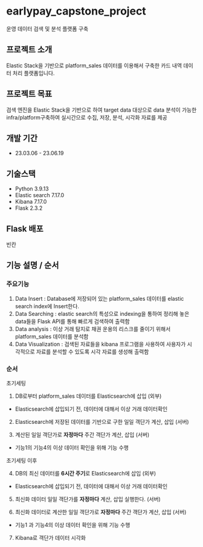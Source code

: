 # earlypay_capstone_project
운영 데이터 검색 및 분석 플랫폼 구축 

## 프로젝트 소개 

Elastic Stack을 기반으로 platform_sales 데이터를 이용해서 구축한 카드 내역 데이터 처리 플랫폼입니다. 

## 프로젝트 목표 

검색 엔진을 Elastic Stack을 기반으로 하여 target data 대상으로 data 분석이 가능한 infra/platform구축하여 실시간으로 수집, 저장, 분석, 시각화 자료를 제공


## 개발 기간 
- 23.03.06 - 23.06.19

## 기술스택
- Python 3.9.13
- Elastic search 7.17.0
- Kibana 7.17.0
- Flask 2.3.2

## Flask 배포

빈칸

## 기능 설명 / 순서  
### 주요기능 

1. Data Insert : Database에 저장되어 있는 platform_sales 데이터를 elastic search index에 Insert한다.
2. Data Searching : elastic search의 특성으로 indexing을 통하여 정리해 놓은 data들을 Flask API를 통해 빠르게 검색하여 출력함
3. Data analysis : 이상 거래 탐지로 채권 운용의 리스크를 줄이기 위해서 platform_sales 데이터를 분석함
4. Data Visualization : 검색된 자료들을 kibana 프로그램을 사용하여 사용자가 시각적으로 자료를 분석할 수 있도록 시각 자료를 생성해 출력함


### 순서 

초기세팅

1. DB로부터 platform_sales 데이터를 Elasticsearch에 삽입 (외부)
- Elasticsearch에 삽입되기 전, 데이터에 대해서 이상 거래 데이터확인 

2. Elasticsearch에 저장된 데이터를 기반으로 구한 일일 객단가 계산, 삽입 (서버)

3. 계산된 일일 객단가로 **자정마다** 주간 객단가 계산, 삽입 (서버)
- 기능1의 기능4의 이상 데이터 확인을 위해 기능 수행

초기세팅 이후

4. DB의 최신 데이터를 **6시간 주기**로 Elasticsearch에 삽입 (외부)
- Elasticsearch에 삽입되기 전, 데이터에 대해서 이상 거래 데이터확인 

5. 최신화 데이터 일일 객단가를 **자정마다** 계산, 삽입 실행한다. (서버)

6. 최신화 데이터로 계산한 일일 객단가로 **자정마다** 주간 객단가 계산, 삽입 (서버)
- 기능1 과 기능4의 이상 데이터 확인을 위해 기능 수행
  
7. Kibana로 객단가 데이터 시각화 


